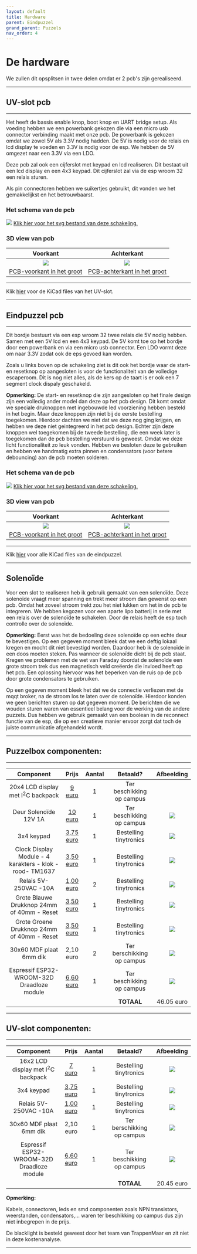 ```yaml
---
layout: default
title: Hardware
parent: Eindpuzzel
grand_parent: Puzzels
nav_order: 4
---
```


# De hardware

We zullen dit opsplitsen in twee delen omdat er 2 pcb's zijn gerealiseerd.

---

## UV-slot pcb

---

Het heeft de bassis enable knop, boot knop en UART bridge setup. 
Als voeding hebben we een powerbank gekozen die via een micro usb connector verbinding maakt met onze pcb. De powerbank is gekozen omdat we zowel 5V als 3.3V nodig hadden. De 5V is nodig voor de relais en lcd display te voeden en 3.3V is nodig voor de esp. We hebben de 5V omgezet naar een 3.3V via een LDO.


Deze pcb zal ook een cijferslot met keypad en lcd realiseren. Dit bestaat uit een lcd display en een 4x3 keypad.
Dit cijferslot zal via de esp wroom 32 een relais sturen.

Als pin connectoren hebben we suikertjes gebruikt, dit vonden we het gemakkelijkst en het betrouwbaarst.

### Het schema van de pcb

![](Schakeling_UV-Lock.svg)
[Klik hier voor het svg bestand van deze schakeling.](https://raw.githubusercontent.com/PLAN-IT-B/BachelorProefCommunicatieEnEinde/main/Documentatie%20UV-slot/Schakeling_UV-Lock/Schakeling_UV-Lock.svg)


### 3D view van pcb

|Voorkant | Achterkant |
|:----: |:----: |
|![](pcb2-voorkant.png)|![](pcb2-achterkant.png)|
| [PCB-voorkant in het groot](https://github.com/PLAN-IT-B/BachelorProefCommunicatieEnEinde/blob/main/Documentatie%20UV-slot/Schakeling_UV-Lock/pcb2-voorkant.png)| [PCB-achterkant in het groot](https://github.com/PLAN-IT-B/BachelorProefCommunicatieEnEinde/blob/main/Documentatie%20UV-slot/Schakeling_UV-Lock/pcb2-achterkant.png)|

---

Klik [hier](https://github.com/PLAN-IT-B/BachelorProefCommunicatieEnEinde/tree/main/Documentatie%20UV-slot/Schakeling_UV-Lock) voor de KiCad files van het UV-slot.

---

## Eindpuzzel pcb

---

Dit bordje bestuurt via een esp wroom 32 twee relais die 5V nodig hebben. Samen met een 5V lcd en een 4x3 keypad.
De 5V komt toe op het bordje door een powerbank en via een micro usb connector. Een LDO vormt deze om naar 3.3V zodat ook de eps gevoed kan worden.

Zoals u links boven op de schakeling ziet is dit ook het bordje waar de start- en resetknop op aangesloten is voor de functionaliteit van de volledige escaperoom. Dit is nog niet alles, als de kers op de taart is er ook een 7 segment clock dispaly geschakeld.

**Opmerking:** De start- en resetknop die zijn aangesloten op het finale design zijn een volledig ander model dan deze op het pcb design. Dit komt omdat we speciale druknoppen met ingebouwde led voorziening hebben besteld in het begin. Maar deze knoppen zijn niet bij de eerste bestelling toegekomen. Hierdoor dachten we niet dat we deze nog ging krijgen, en hebben we deze niet geintegreerd in het pcb design. Echter zijn deze knoppen wel toegekomen bij de tweede bestelling, die een week later is toegekomen dan de pcb bestelling verstuurd is geweest. Omdat we deze licht functionaliteit zo leuk vonden. Hebben we besloten deze te gebruiken en hebben we handmatig extra pinnen en condensators (voor betere debouncing) aan de pcb moeten solderen. 

### Het schema van de pcb

![](Schakeling.svg)
[Klik hier voor het svg bestand van deze schakeling.](https://raw.githubusercontent.com/PLAN-IT-B/BachelorProefCommunicatieEnEinde/main/Documentatie%20eindpuzzel/Schakeling/Schakeling.svg)

### 3D view van pcb

|Voorkant | Achterkant |
|:----: |:----: |
|![](pcb1-voorkant.png)|![](pcb1-achterkant.png)|
| [PCB-voorkant in het groot](https://github.com/PLAN-IT-B/BachelorProefCommunicatieEnEinde/blob/main/Documentatie%20eindpuzzel/Schakeling/pcb1-voorkant.png)| [PCB-achterkant in het groot](https://github.com/PLAN-IT-B/BachelorProefCommunicatieEnEinde/blob/main/Documentatie%20eindpuzzel/Schakeling/pcb1-achterkant.png)|


---

Klik [hier](https://github.com/PLAN-IT-B/BachelorProefCommunicatieEnEinde/tree/main/Documentatie%20eindpuzzel/Schakeling)  voor alle KiCad files van de eindpuzzel.

---

## Solenoïde

Voor een slot te realiseren heb ik gebruik gemaakt van een solenoïde. Deze solenoïde vraagt meer spanning en trekt meer stroom dan gewenst op een pcb. Omdat het zoveel stroom trekt zou het niet lukken om het in de pcb te integreren. We hebben kegozen voor een aparte lipo batterij in serie met een relais over de solenoïde te schakelen. Door de relais heeft de esp toch controlle over de solenoïde.

**Opmerking:** Eerst was het de bedoeling deze solenoïde op een echte deur te bevestigen. Op een gegeven moment bleek dat we een deftig lokaal kregen en mocht dit niet bevestigd worden. Daardoor heb ik de solenoïde in een doos moeten steken. Pas wanneer de solenoïde dicht bij de pcb staat. Kregen we problemen met de wet van Faraday doordat de solenoïde een grote stroom trek dus een magnetisch veld creëerde die invloed heeft op het pcb. Een oplossing hiervoor was het beperken van de ruis op de pcb door grote condensators te gebruiken. 

Op een gegeven moment bleek het dat we de connectie verliezen met de mqqt broker, na de stroom los te laten over de solenoïde. Hierdoor konden we geen berichten sturen op dat gegeven moment. De berichten die we wouden sturen waren van essentieel belang voor de werking van de andere puzzels. Dus hebben we gebruik gemaakt van een boolean in de reconnect functie van de esp, die op een creatieve manier ervoor zorgt dat toch de juiste communicatie afgehandeld wordt.

---

## **Puzzelbox componenten:**

---

| Component|  Prijs | Aantal| Betaald? |Afbeelding|
|:----: |:----: |:----:|:----: |:----: |
|20x4 LCD display met I<sup>2</sup>C backpack  | [9 euro](https://www.tinytronics.nl/shop/nl/displays/lcd/lcd-display-20*4-karakters-met-witte-tekst-en-blauwe-backlight-met-i2c-backpack)|1| Ter beschikking op campus | ![<img src="LCD.jpg" height="250"/>](LCD.jpg) |
|Deur Solenoïde 12V 1A| [10 euro](https://www.tinytronics.nl/shop/nl/mechanica-en-actuatoren/elektromagneten/solenoids/deur-solenoid-12v-1a-jf-s1040dl) |1 | Ter beschikking op campus| ![](Solenoid.jfif) |
|3x4 keypad| [3,75 euro](https://www.tinytronics.nl/shop/nl/schakelaars/manuele-schakelaars/keypads/keypad-3x4-matrix-membraan) | 1 | Bestelling tinytronics | ![](keypad.jfif) |
|Clock Display Module - 4 karakters - klok - rood- TM1637| [3,50 euro](https://www.tinytronics.nl/shop/nl/displays/segmenten/robotdyn-segmenten-display-module-4-karakters-klok-rood-tm1637-mini) | 1 | Bestelling tinytronics | ![](clockdisplay.jpg) |
|Relais 5V- 250VAC -10A | [1,00 euro](https://www.tinytronics.nl/shop/nl/schakelaars/relais/relais-5v-250vac-10a) |2| Bestelling tinytronics| ![](relais.jpg) |
| Grote Blauwe Drukknop 24mm of 40mm - Reset | [3,50 euro](https://www.tinytronics.nl/shop/nl/schakelaars/manuele-schakelaars/drukknoppen-en-schakelaars/grote-blauwe-drukknop-24mm-of-40mm-reset) |1| Bestelling tinytronics| ![](Rk.jfif) |
| Grote Groene Drukknop 24mm of 40mm - Reset | [3,50 euro](https://www.tinytronics.nl/shop/nl/schakelaars/manuele-schakelaars/drukknoppen-en-schakelaars/grote-groene-drukknop-24mm-of-40mm-reset) |1| Bestelling tinytronics| ![](Sk.jfif) |
| 30x60 MDF plaat 6mm dik| 2,10 euro |2| Ter berschikking op campus| ![](MDF.jpg) |
| Espressif ESP32-WROOM-32D Draadloze module | [6,60 euro](https://www.conrad.be/nl/p/espressif-esp32-wroom-32d-draadloze-module-1-stuk-s-1925467.html?t=1&utm_source=kelkoo&utm_medium=vergelijkers&utm_term=1925467&utm_campaign=feed) |1| Ter beschikking op campus| ![](esp.jpg) |
| ||| **TOTAAL**| 46.05 euro |


---

## **UV-slot componenten:**

---


| Component| Prijs | Aantal | Betaald? |Afbeelding|
|:----: |:----: |:----:|:----: |:----: |
|16x2 LCD display met I<sup>2</sup>C backpack | [7 euro](https://www.tinytronics.nl/shop/nl/displays/lcd/lcd-display-16*2-karakters-met-witte-tekst-en-blauwe-backlight-met-i2c-backpack) |1| Bestelling tinytronics| ![](LCD2.jpg)|
|3x4 keypad| [3,75 euro](https://www.tinytronics.nl/shop/nl/schakelaars/manuele-schakelaars/keypads/keypad-3x4-matrix-membraan) |1| Bestelling tinytronics| ![](keypad.jfif) |
|Relais 5V- 250VAC -10A | [1,00 euro](https://www.tinytronics.nl/shop/nl/schakelaars/relais/relais-5v-250vac-10a) |1| Bestelling tinytronics| ![](relais.jpg) |
| 30x60 MDF plaat 6mm dik| 2,10 euro |1| Ter berschikking op campus| ![](MDF.jpg) |
| Espressif ESP32-WROOM-32D Draadloze module | [6,60 euro](https://www.conrad.be/nl/p/espressif-esp32-wroom-32d-draadloze-module-1-stuk-s-1925467.html?t=1&utm_source=kelkoo&utm_medium=vergelijkers&utm_term=1925467&utm_campaign=feed) |1| Ter beschikking op campus| ![](esp.jpg) |
| ||| **TOTAAL**| 20.45 euro |

**Opmerking:**

Kabels, connectoren, leds en smd componenten zoals NPN transistors, weerstanden, condensators,... waren ter beschikking op campus dus zijn niet inbegrepen in de prijs.

De blacklight is besteld geweest door het team van TrappenMaar en zit niet in deze kostenanalyse.

---
